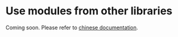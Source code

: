 # Use modules from other libraries

Coming soon. Please refer to [chinese documentation](https://mmengine.readthedocs.io/zh_CN/latest/examples/cross_library.html).

